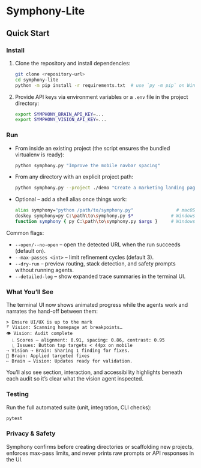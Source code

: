 # Symphony-Lite

## Quick Start

### Install
1. Clone the repository and install dependencies:
   ```bash
   git clone <repository-url>
   cd symphony-lite
   python -m pip install -r requirements.txt  # use `py -m pip` on Windows
   ```
2. Provide API keys via environment variables or a `.env` file in the project directory:
   ```bash
   export SYMPHONY_BRAIN_API_KEY=... 
   export SYMPHONY_VISION_API_KEY=...
   ```

### Run
* From inside an existing project (the script ensures the bundled virtualenv is ready):
  ```bash
  python symphony.py "Improve the mobile navbar spacing"
  ```
* From any directory with an explicit project path:
  ```bash
  python symphony.py --project ./demo "Create a marketing landing page"
  ```
* Optional – add a shell alias once things work:
  ```bash
  alias symphony="python /path/to/symphony.py"                # macOS/Linux shells
  doskey symphony=py C:\path\to\symphony.py $*              # Windows Command Prompt
  function symphony { py C:\path\to\symphony.py $args }     # Windows PowerShell
  ```

Common flags:
* `--open/--no-open` – open the detected URL when the run succeeds (default on).
* `--max-passes <int>` – limit refinement cycles (default 3).
* `--dry-run` – preview routing, stack detection, and safety prompts without running agents.
* `--detailed-log` – show expanded trace summaries in the terminal UI.

### What You’ll See
The terminal UI now shows animated progress while the agents work and narrates the hand-off between them:
```
> Ensure UI/UX is up to the mark
⠋ Vision: Scanning homepage at breakpoints…
👁 Vision: Audit complete
  ⎿ Scores – alignment: 0.91, spacing: 0.86, contrast: 0.95
  ⎿ Issues: Button tap targets < 44px on mobile
⇢ Vision ⇢ Brain: Sharing 1 finding for fixes.
🧠 Brain: Applied targeted fixes
⇠ Brain ⇢ Vision: Updates ready for validation.
```
You’ll also see section, interaction, and accessibility highlights beneath each audit so it’s clear what the vision agent inspected.

### Testing
Run the full automated suite (unit, integration, CLI checks):
```bash
pytest
```

### Privacy & Safety
Symphony confirms before creating directories or scaffolding new projects, enforces max-pass limits, and never prints raw prompts or API responses in the UI.

